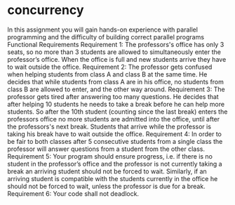 # concurrency
In this assignment you will gain hands-on experience with parallel programming and the difficulty of building correct parallel programs
Functional Requirements
Requirement 1: The professors's office has only 3 seats, so no more than 3 students are
allowed to simultaneously enter the professor’s office. When the office is full and new
students arrive they have to wait outside the office.
Requirement 2: The professor gets confused when helping students from class A and
class B at the same time. He decides that while students from class A are in his office, no
students from class B are allowed to enter, and the other way around.
Requirement 3: The professor gets tired after answering too many questions. He decides
that after helping 10 students he needs to take a break before he can help more students.
So after the 10th student (counting since the last break) enters the professors office no
more students are admitted into the office, until after the professors's next break. Students
that arrive while the professor is taking his break have to wait outside the office.
Requirement 4: In order to be fair to both classes after 5 consecutive students from a
single class the professor will answer questions from a student from the other class.
Requirement 5: Your program should ensure progress, i.e. if there is no student in the
professor’s office and the professor is not currently taking a break an arriving student
should not be forced to wait. Similarly, if an arriving student is compatible with the
students currently in the office he should not be forced to wait, unless the professor is due
for a break.
Requirement 6: Your code shall not deadlock.
